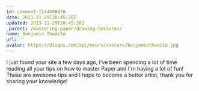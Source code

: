 ```yaml
---
id: comment-1144498878
date: 2013-11-29T20:45:28Z
updated: 2013-11-29T20:45:28Z
_parent: /mastering-paper/drawing-textures/
name: Benjamin Thwaite
url: ''
avatar: https://disqus.com/api/users/avatars/benjaminthwaite.jpg
---
```


I just found your site a few days ago, I've been spending a lot of time reading
all your tips on how to master Paper and I'm having a lot of fun! These are
awesome tips and I hope to become a better artist, thank you for sharing your
knowledge!
